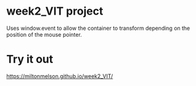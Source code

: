 # week2_VIT project
Uses window.event to allow the container to transform depending on the position of the mouse pointer.

# Try it out
https://miltonmelson.github.io/week2_VIT/
